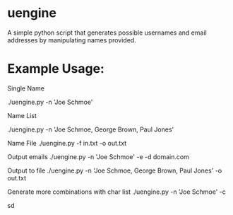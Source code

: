 # uengine
A simple python script that generates possible usernames and email addresses by manipulating names provided.

# Example Usage:
Single Name

./uengine.py -n 'Joe Schmoe'

Name List

./uengine.py -n 'Joe Schmoe, George Brown, Paul Jones'

Name File
./uengine.py -f in.txt -o out.txt

Output emails
./uengine.py -n 'Joe Schmoe' -e -d domain.com

Output to file
./uengine.py -n 'Joe Schmoe, George Brown, Paul Jones' -o out.txt

Generate more combinations with char list
./uengine.py -n 'Joe Schmoe' -c 

sd

